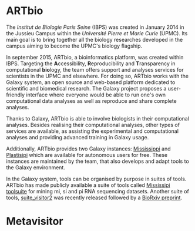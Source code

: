 ARTbio
=====

The *Institut de Biologie Paris Seine* (IBPS) was created in January 2014 in the Jussieu Campus within the *Université Pierre et Marie Curie* (UPMC). Its main goal is to bring together all the biology researches developed in the campus aiming to become the UPMC's biology flagship.

In september 2015, ARTbio, a bioinformatics platform, was created within IBPS. Targeting the **A**ccessibility, **R**eproducibility and **T**ransparency in computational **bio**logy, the team offers support and analyses services for scientists in the UPMC and elsewhere. For doing so, ARTbio works with the Galaxy system, an open source and web-based platform dedicated to scientific and biomedical research. The Galaxy project proposes a user-friendly interface where everyone would be able to run one's own computational data analyses as well as reproduce and share complete analyses. 

Thanks to Galaxy, ARTbio is able to involve biologists in their computational analyses. Besides realising their computational analyses, other types of services are available, as assisting the experimental and computational analyses and providing advanced training in Galaxy usage. 

Additionally, ARTbio provides two Galaxy instances: [Mississippi](http://mississippi.fr) and [Plastisipi](http://lbcd41.snv.jussieu.fr) which are available for autonomous users for free. These instances are maintained by the team, that also develops and adapt tools to the Galaxy environment.

In the Galaxy system, tools can be organised by purpose in suites of tools. ARTbio has made publicly available a suite of tools called [Mississipi toolsuite](https://testtoolshed.g2.bx.psu.edu/view/mvdbeek/mississippi_toolsuite/) for mining mi, si and pi RNA sequencing datasets. Another suite of tools, [suite_visitor2](https://toolshed.g2.bx.psu.edu/repository?repository_id=5f04ea49dce00916) was recently released followed by a [BioRxiv preprint](http://dx.doi.org/10.1101/048983). 


[links]:http://www.france-bioinformatique.fr/sites/default/files/galaxy_day_2015_-_artbio_presentation_0.pdf
[links]:http://www.ibps.upmc.fr/en/core-facilities/bioinformatics
[links]:http://www.ibps.upmc.fr/ressources/documents/1/6086,Pages-de-Fiches-IBPS-GB-opt-8_artbio.pdf






Metavisitor
=====